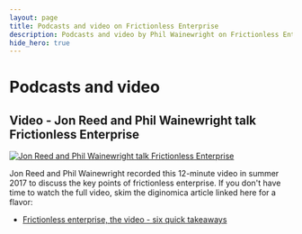 ```yaml
---
layout: page
title: Podcasts and video on Frictionless Enterprise
description: Podcasts and video by Phil Wainewright on Frictionless Enterprise and related topics
hide_hero: true
---
```

# Podcasts and video

## Video - Jon Reed and Phil Wainewright talk Frictionless Enterprise

[![Jon Reed and Phil Wainewright talk Frictionless Enterprise](http://img.youtube.com/vi/dsysc2_rygg/0.jpg)](http://www.youtube.com/watch?v=dsysc2_rygg)

Jon Reed and Phil Wainewright recorded this 12-minute video in summer 2017 to discuss the key points of frictionless enterprise. If you don't have time to watch the full video, skim the diginomica article linked here for a flavor: 

+ [Frictionless enterprise, the video - six quick takeaways](https://diginomica.com/frictionless-enterprise-video-six-quick-takeaways)


